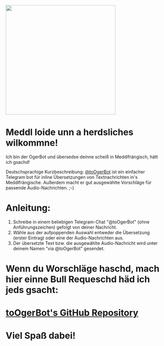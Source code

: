 <image src=oger.png width=350px/>

# Meddl loide unn a herdsliches wilkommne!

Ich bin der OgerBot und übersedse deinne scheiß in Meddlfrängisch, hätt ich gsachd!

Deutschsprachige Kurzbeschreibung: [@toOgerBot](https://t.me/toOgerBot) ist ein einfacher Telegram bot für inline Übersetzungen von Textnachrichten in's Meddlfrängische. Außerdem macht er gut ausgewählte Vorschläge für passende Audio-Nachrichten. ;-)

# Anleitung: 

1. Schreibe in einem beliebigen Telegram-Chat "@toOgerBot" (ohne Anführungszeichen) gefolgt von deiner Nachricht.
2. Wähle aus der aufpoppenden Auswahl entweder die Übersetzung (erster Eintrag) oder eine der Audio-Nachrichten aus.
3. Der übersetzte Text bzw. die ausgewählte Audio-Nachricht wird unter deinem Namen "via @toOgerBot" gesendet.

# Wenn du Worschläge haschd, mach hier einne Bull Requeschd häd ich jeds gsacht: 
# [toOgerBot's GitHub Repository](https://github.com/OgerBot/toOgerBot)

# Viel Spaß dabei!
